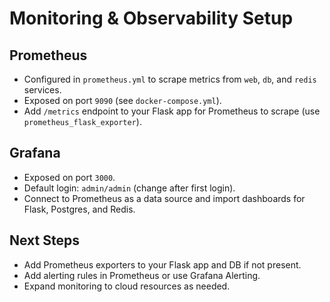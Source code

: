 # Monitoring & Observability Setup

## Prometheus
- Configured in `prometheus.yml` to scrape metrics from `web`, `db`, and `redis` services.
- Exposed on port `9090` (see `docker-compose.yml`).
- Add `/metrics` endpoint to your Flask app for Prometheus to scrape (use `prometheus_flask_exporter`).

## Grafana
- Exposed on port `3000`.
- Default login: `admin/admin` (change after first login).
- Connect to Prometheus as a data source and import dashboards for Flask, Postgres, and Redis.

## Next Steps
- Add Prometheus exporters to your Flask app and DB if not present.
- Add alerting rules in Prometheus or use Grafana Alerting.
- Expand monitoring to cloud resources as needed.
